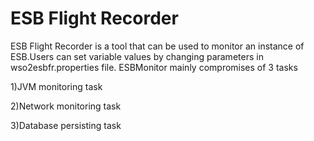 # ESB Flight Recorder
ESB Flight Recorder is a tool that can be used to monitor an instance of ESB.Users can set variable 
values by changing parameters in wso2esbfr.properties file. 
ESBMonitor mainly compromises of 3 tasks
  
  1)JVM monitoring task
  
  2)Network monitoring task
  
  3)Database persisting task
  
  
